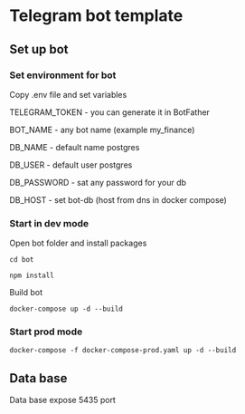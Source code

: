# Telegram bot template

## Set up bot

### Set environment for bot

Copy .env file and set variables

TELEGRAM_TOKEN - you can generate it in BotFather 

BOT_NAME - any bot name (example my_finance) 

DB_NAME - default name postgres 

DB_USER - default user postgres 

DB_PASSWORD - sat any password for your db

DB_HOST - set bot-db (host from dns in docker compose)

### Start in dev mode

Open bot folder and install packages

```console
cd bot
```

```console
npm install
```

Build bot

```console
docker-compose up -d --build
```

### Start prod mode

```console
docker-compose -f docker-compose-prod.yaml up -d --build
```

## Data base

Data base expose 5435 port
